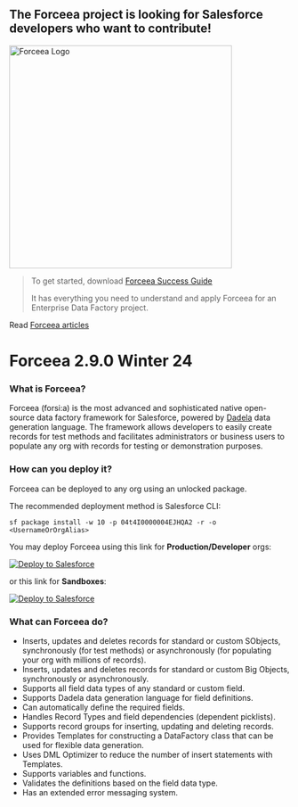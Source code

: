 ## The Forceea project is looking for Salesforce developers who want to contribute!

<img alt="Forceea Logo"
       src="https://github.com/nmitrakis/Forceea/blob/master/Forceea-logo.PNG" width="400">
       
> To get started, download [Forceea Success Guide](https://link.mitrakisconsulting.gr/forceeaGuide)
> 
> It has everything you need to understand and apply Forceea for an Enterprise Data Factory project.
 
Read [Forceea articles](https://www.mitrakisconsulting.gr/articles)

# Forceea 2.9.0 Winter 24

### What is Forceea?

Forceea (forsi:a) is the most advanced and sophisticated native open-source data factory framework for Salesforce, powered by [Dadela](https://github.com/Forceea/Dadela) data generation language. The framework allows developers to easily create records for test methods and facilitates administrators or business users to populate any org with records for testing or demonstration purposes.
       
### How can you deploy it?
      
Forceea can be deployed to any org using an unlocked package.

The recommended deployment method is Salesforce CLI:
```
sf package install -w 10 -p 04t4I0000004EJHQA2 -r -o <UsernameOrOrgAlias>
```

You may deploy Forceea using this link for **Production/Developer** orgs:

<a href="https://link.mitrakisconsulting.gr/forceeaProd">
  <img alt="Deploy to Salesforce"
       src="https://raw.githubusercontent.com/afawcett/githubsfdeploy/master/src/main/webapp/resources/img/deploy.png">
</a>

or this link for **Sandboxes**:

<a href="https://link.mitrakisconsulting.gr/forceeaSbx">
  <img alt="Deploy to Salesforce"
       src="https://raw.githubusercontent.com/afawcett/githubsfdeploy/master/src/main/webapp/resources/img/deploy.png">
</a>

### What can Forceea do?

* Inserts, updates and deletes records for standard or custom SObjects, synchronously (for test methods) or asynchronously (for populating your org with millions of records).
* Inserts, updates and deletes records for standard or custom Big Objects, synchronously or asynchronously.
* Supports all field data types of any standard or custom field.
* Supports Dadela data generation language for field definitions.
* Can automatically define the required fields.
* Handles Record Types and field dependencies (dependent picklists).
* Supports record groups for inserting, updating and deleting records.
* Provides Templates for constructing a DataFactory class that can be used for flexible data generation.
* Uses DML Optimizer to reduce the number of insert statements with Templates.
* Supports variables and functions.
* Validates the definitions based on the field data type.
* Has an extended error messaging system.
